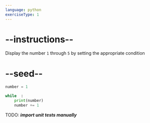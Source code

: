 ```yaml
---
language: python
exerciseType: 1
---
```


# --instructions--

Display the number `1` through `5` by setting the appropriate condition

# --seed--

```python
number = 1

while  :
    print(number)
    number += 1
```

TODO: ___import unit tests manually___
